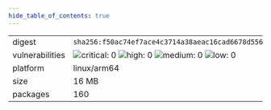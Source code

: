 ```yaml
---
hide_table_of_contents: true
---
```


<table>
<tr><td>digest</td><td><code>sha256:f50ac74ef7ace4c3714a38aeac16cad6678d556ee146d1b08429e38178a8d560</code></td><tr><tr><td>vulnerabilities</td><td><img alt="critical: 0" src="https://img.shields.io/badge/critical-0-lightgrey"/> <img alt="high: 0" src="https://img.shields.io/badge/high-0-lightgrey"/> <img alt="medium: 0" src="https://img.shields.io/badge/medium-0-lightgrey"/> <img alt="low: 0" src="https://img.shields.io/badge/low-0-lightgrey"/> <!-- unspecified: 0 --></td></tr>
<tr><td>platform</td><td>linux/arm64</td></tr>
<tr><td>size</td><td>16 MB</td></tr>
<tr><td>packages</td><td>160</td></tr>
</table>
</details></table>
</details>

<table></table>

